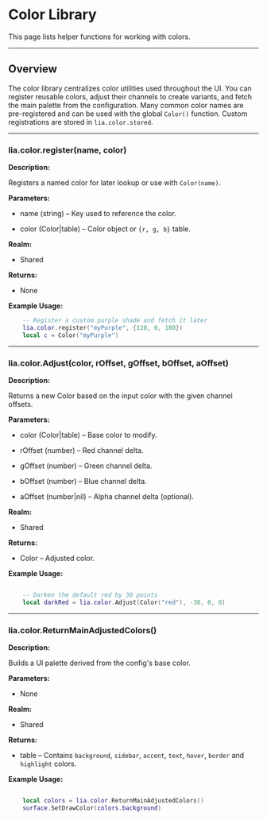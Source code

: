 # Color Library

This page lists helper functions for working with colors.

---

## Overview

The color library centralizes color utilities used throughout the UI. You can register reusable colors, adjust their channels to create variants, and fetch the main palette from the configuration. Many common color names are pre-registered and can be used with the global `Color()` function. Custom registrations are stored in `lia.color.stored`.

---

### lia.color.register(name, color)

**Description:**

Registers a named color for later lookup or use with `Color(name)`.

**Parameters:**

* name (string) – Key used to reference the color.


* color (Color|table) – Color object or `{r, g, b}` table.


**Realm:**

* Shared


**Returns:**

* None


**Example Usage:**

```lua
    -- Register a custom purple shade and fetch it later
    lia.color.register("myPurple", {128, 0, 180})
    local c = Color("myPurple")
```

---

### lia.color.Adjust(color, rOffset, gOffset, bOffset, aOffset)

**Description:**

Returns a new Color based on the input color with the given channel offsets.

**Parameters:**

* color (Color|table) – Base color to modify.


* rOffset (number) – Red channel delta.


* gOffset (number) – Green channel delta.


* bOffset (number) – Blue channel delta.


* aOffset (number|nil) – Alpha channel delta (optional).


**Realm:**

* Shared


**Returns:**

* Color – Adjusted color.


**Example Usage:**
```lua

    -- Darken the default red by 30 points
    local darkRed = lia.color.Adjust(Color("red"), -30, 0, 0)
```

---

### lia.color.ReturnMainAdjustedColors()

**Description:**

Builds a UI palette derived from the config's base color.

**Parameters:**

* None


**Realm:**

* Shared


**Returns:**

* table – Contains `background`, `sidebar`, `accent`, `text`, `hover`, `border` and `highlight` colors.


**Example Usage:**
```lua

    local colors = lia.color.ReturnMainAdjustedColors()
    surface.SetDrawColor(colors.background)
```


